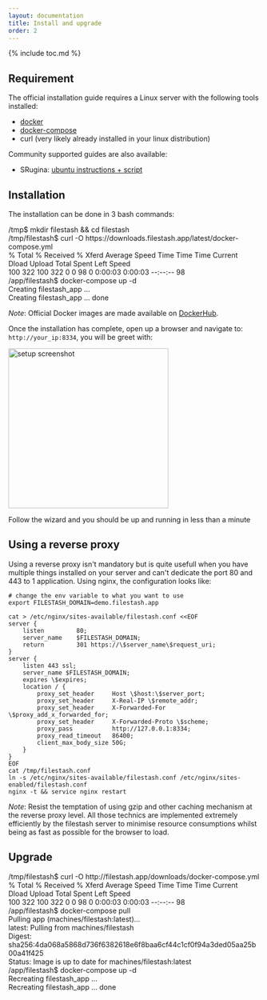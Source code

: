 ```yaml
---
layout: documentation
title: Install and upgrade
order: 2
---
```


{% include toc.md %}

## Requirement

The official installation guide requires a Linux server with the following tools installed:
- [docker](https://docs.docker.com/install/)
- [docker-compose](https://docs.docker.com/compose/install/)
- curl (very likely already installed in your linux distribution)

Community supported guides are also available:
- SRugina: [ubuntu instructions + script](https://github.com/mickael-kerjean/filestash/pull/136)

## Installation
The installation can be done in 3 bash commands:
<div class="terminal">
<span class="prompt">/tmp$</span> mkdir filestash && cd filestash <br>
<span class="prompt">/tmp/filestash$</span> curl -O https://downloads.filestash.app/latest/docker-compose.yml <br>
<span>
% Total    % Received % Xferd  Average Speed   Time    Time     Time  Current<br>
                                 Dload  Upload   Total   Spent    Left  Speed<br>
100   322  100   322    0     0     98      0  0:00:03  0:00:03 --:--:--    98<br>
</span>
<span class="prompt">/app/filestash$</span> docker-compose up -d <br>
<span>
Creating filestash_app ... <br>
Creating filestash_app ... done
</span>
</div>

*Note*: Official Docker images are made available on [DockerHub](https://hub.docker.com/r/machines/filestash/).

Once the installation has complete, open up a browser and navigate to: `http://your_ip:8334`, you will be greet with:

<img src="https://raw.githubusercontent.com/mickael-kerjean/filestash_images/master/screenshots/setup.png" alt="setup screenshot" height="320"/>

Follow the wizard and you should be up and running in less than a minute

## Using a reverse proxy

Using a reverse proxy isn't mandatory but is quite usefull when you have multiple things installed on your server and can't dedicate the port 80 and 443 to 1 application. Using nginx, the configuration looks like:
```
# change the env variable to what you want to use
export FILESTASH_DOMAIN=demo.filestash.app

cat > /etc/nginx/sites-available/filestash.conf <<EOF
server {
    listen         80;
    server_name    $FILESTASH_DOMAIN;
    return         301 https://\$server_name\$request_uri;
}
server {
    listen 443 ssl;
    server_name $FILESTASH_DOMAIN;
    expires \$expires;
    location / {
        proxy_set_header     Host \$host:\$server_port;
        proxy_set_header     X-Real-IP \$remote_addr;
        proxy_set_header     X-Forwarded-For \$proxy_add_x_forwarded_for;
        proxy_set_header     X-Forwarded-Proto \$scheme;
        proxy_pass           http://127.0.0.1:8334;
        proxy_read_timeout   86400;
        client_max_body_size 50G;
    }
}
EOF
cat /tmp/filestash.conf
ln -s /etc/nginx/sites-available/filestash.conf /etc/nginx/sites-enabled/filestash.conf
nginx -t && service nginx restart
```

*Note*: Resist the temptation of using gzip and other caching mechanism at the reverse proxy level. All those technics are implemented extremely efficiently by the filestash server to minimise resource consumptions whilst being as fast as possible for the browser to load.

## Upgrade

<div class="terminal">
<span class="prompt">/tmp/filestash$</span> curl -O http://filestash.app/downloads/docker-compose.yml <br>
<span>
% Total    % Received % Xferd  Average Speed   Time    Time     Time  Current<br>
                                 Dload  Upload   Total   Spent    Left  Speed<br>
100   322  100   322    0     0     98      0  0:00:03  0:00:03 --:--:--    98<br>
</span>
<span class="prompt">/app/filestash$</span> docker-compose pull <br>
<span>
Pulling app (machines/filestash:latest)... <br>
latest: Pulling from machines/filestash <br>
Digest: sha256:4da068a5868d736f6382618e6f8baa6cf44c1cf0f94a3ded05aa25b00a41f425 <br>
Status: Image is up to date for machines/filestash:latest <br>
</span>
<span class="prompt">/app/filestash$</span> docker-compose up -d <br>
<span>
Recreating filestash_app ... <br>
Recreating filestash_app ... done
</span>
</div>
